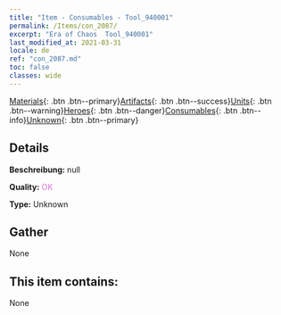 ```yaml
---
title: "Item - Consumables - Tool_940001"
permalink: /Items/con_2087/
excerpt: "Era of Chaos  Tool_940001"
last_modified_at: 2021-03-31
locale: de
ref: "con_2087.md"
toc: false
classes: wide
---
```

 [Materials](/de/Items/){: .btn .btn--primary}[Artifacts](/de/Items/Artifacts/){: .btn .btn--success}[Units](/de/Items/Units/){: .btn .btn--warning}[Heroes](/de/Items/Heroes/){: .btn .btn--danger}[Consumables](/de/Items/Consumables/){: .btn .btn--info}[Unknown](/de/Items/Unknown/){: .btn .btn--primary}

## Details
 **Beschreibung:** null

 **Quality:** <span style="color: #DA70D6">OK</span>

 **Type:** Unknown

## Gather

  None

## This item contains:

  None

